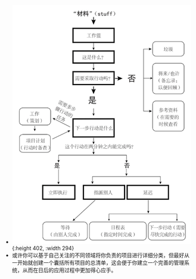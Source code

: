 - ![image.png](../assets/image_1724162313628_0.png){:height 402, :width 294}
- 或许你可以基于自己关注的不同领域将你负责的项目进行详细分类，但最好从一开始就创建一个囊括所有项目的总清单，这会便于你建立一个完善的管理系统，从而在日后的应用过程中更加得心应手。